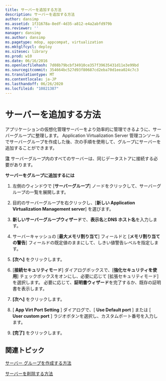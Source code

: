 ```yaml
---
title: サーバーを追加する方法
description: サーバーを追加する方法
author: dansimp
ms.assetid: 1f31678a-8edf-4d35-a812-e4a2abfd979b
ms.reviewer: ''
manager: dansimp
ms.author: dansimp
ms.pagetype: mdop, appcompat, virtualization
ms.mktglfcycl: deploy
ms.sitesec: library
ms.prod: w10
ms.date: 06/16/2016
ms.openlocfilehash: 7d08b79bcbf34910ce357f39635431d11e3e99bd
ms.sourcegitcommit: 354664bc527d93f80687cd2eba70d1eea024c7c3
ms.translationtype: MT
ms.contentlocale: ja-JP
ms.lasthandoff: 06/26/2020
ms.locfileid: "10821387"
---
```

# サーバーを追加する方法


アプリケーションの仮想化管理サーバーをより効率的に管理できるように、サーバーグループに整理します。 Application Virtualization Server 管理コンソールでサーバーグループを作成した後、次の手順を使用して、グループにサーバーを追加することができます。

**注** サーバーグループ内のすべてのサーバーは、同じデータストアに接続する必要があります。

 

**サーバーをグループに追加するには**

1.  左側のウィンドウで [**サーバーグループ**] ノードをクリックして、サーバーグループの一覧を展開します。

2.  目的のサーバーグループを右クリックし、[**新しい Application Virtualization Management server**] を選びます。

3.  **新しいサーバーグループウィザード**で、**表示名**と**DNS ホスト名**を入力します。

4.  サーバーキャッシュの [**最大メモリ割り当て**] フィールドと [**メモリ割り当ての警告**] フィールドの既定値のままにして、しきい値警告レベルを指定します。

5.  **[次へ]** をクリックします。

6.  [**接続セキュリティモード**] ダイアログボックスで、[**強化セキュリティを使用**] チェックボックスをオンにし、必要に応じて [拡張セキュリティモード] を選択します。 必要に応じて、**証明書ウィザード**を完了するか、既存の証明書を表示します。

7.  **[次へ]** をクリックします。

8.  [ **App Virt Port Setting** ] ダイアログで、[ **Use Default port** ] または [ **User custom port** ] ラジオボタンを選択し、カスタムポート番号を入力します。

9.  **[完了]** をクリックします。

## 関連トピック


[サーバー グループを作成する方法](how-to-create-a-server-group.md)

[サーバーを削除する方法](how-to-remove-a-server.md)

 

 





